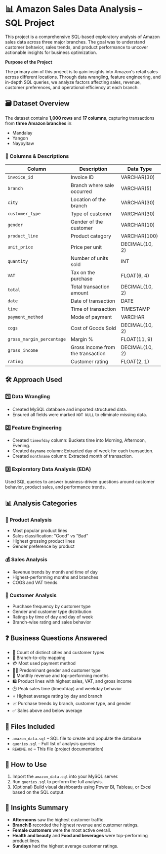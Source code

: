 # 📊 Amazon Sales Data Analysis – SQL Project

This project is a comprehensive SQL-based exploratory analysis of Amazon sales data across three major branches. The goal was to understand customer behavior, sales trends, and product performance to uncover actionable insights for business optimization.

**Purpose of the Project**

The primary aim of this project is to gain insights into Amazon's retail sales across different locations. Through data wrangling, feature engineering, and in-depth SQL queries, we analyze factors affecting sales, revenue, customer preferences, and operational efficiency at each branch.

## 🗃️ Dataset Overview

The dataset contains **1,000 rows** and **17 columns**, capturing transactions from **three Amazon branches** in:
- Mandalay
- Yangon
- Naypyitaw

### 📌 Columns & Descriptions

| Column                  | Description                                    | Data Type         |
|-------------------------|------------------------------------------------|--------------------|
| `invoice_id`            | Invoice ID                                     | VARCHAR(30)        |
| `branch`                | Branch where sale occurred                     | VARCHAR(5)         |
| `city`                  | Location of the branch                         | VARCHAR(30)        |
| `customer_type`         | Type of customer                               | VARCHAR(30)        |
| `gender`                | Gender of the customer                         | VARCHAR(10)        |
| `product_line`          | Product category                               | VARCHAR(100)       |
| `unit_price`            | Price per unit                                 | DECIMAL(10, 2)     |
| `quantity`              | Number of units sold                           | INT                |
| `VAT`                   | Tax on the purchase                            | FLOAT(6, 4)        |
| `total`                 | Total transaction amount                       | DECIMAL(10, 2)     |
| `date`                  | Date of transaction                            | DATE               |
| `time`                  | Time of transaction                            | TIMESTAMP          |
| `payment_method`        | Mode of payment                                | VARCHAR            |
| `cogs`                  | Cost of Goods Sold                             | DECIMAL(10, 2)     |
| `gross_margin_percentage` | Margin %                                    | FLOAT(11, 9)       |
| `gross_income`          | Gross income from the transaction              | DECIMAL(10, 2)     |
| `rating`                | Customer rating                                | FLOAT(2, 1)        |

## 🛠️ Approach Used

### 1️⃣ Data Wrangling
- Created MySQL database and imported structured data.
- Ensured all fields were marked `NOT NULL` to eliminate missing data.

### 2️⃣ Feature Engineering
- Created `timeofday` column: Buckets time into Morning, Afternoon, Evening.
- Created `dayname` column: Extracted day of week for each transaction.
- Created `monthname` column: Extracted month of transaction.

### 3️⃣ Exploratory Data Analysis (EDA)
Used SQL queries to answer business-driven questions around customer behavior, product sales, and performance trends.

## 📊 Analysis Categories

### 🧾 Product Analysis
- Most popular product lines
- Sales classification: "Good" vs "Bad"
- Highest grossing product lines
- Gender preference by product

### 💰 Sales Analysis
- Revenue trends by month and time of day
- Highest-performing months and branches
- COGS and VAT trends

### 👥 Customer Analysis
- Purchase frequency by customer type
- Gender and customer type distribution
- Ratings by time of day and day of week
- Branch-wise rating and sales behavior

## ❓ Business Questions Answered

- 🔢 Count of distinct cities and customer types
- 🏢 Branch-to-city mapping
- 💳 Most used payment method
- 🧍‍♂️ Predominant gender and customer type
- 💸 Monthly revenue and top-performing months
- 🛍️ Product lines with highest sales, VAT, and gross income
- 🕒 Peak sales time (timeofday) and weekday behavior
- ⭐ Highest average rating by day and branch
- 📈 Purchase trends by branch, customer type, and gender
- ✅ Sales above and below average

## 📂 Files Included

- `amazon_data.sql` – SQL file to create and populate the database
- `queries.sql` – Full list of analysis queries
- `README.md` – This file (project documentation)


## 📌 How to Use

1. Import the `amazon_data.sql` into your MySQL server.
2. Run `queries.sql` to perform the full analysis.
3. (Optional) Build visual dashboards using Power BI, Tableau, or Excel based on the SQL output.

## 🧠 Insights Summary

- **Afternoons** saw the highest customer traffic.
- **Branch B** recorded the highest revenue and customer ratings.
- **Female customers** were the most active overall.
- **Health and beauty** and **Food and beverages** were top-performing product lines.
- **Sundays** had the highest average customer ratings.
